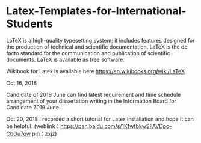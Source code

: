 # Latex-Templates-for-International-Students

LaTeX is a high-quality typesetting system; it includes features designed for the production of technical and scientific documentation. LaTeX is the de facto standard for the communication and publication of scientific documents. LaTeX is available as free software.

Wikibook for Latex is available here https://en.wikibooks.org/wiki/LaTeX



Oct 16, 2018

Candidate of 2019 June can find latest requirement and time schedule arrangement of your dissertation writing in the Information Board for Candidate 2019 June. 

Oct 20, 2018
I recorded a short tutorial for Latex installation and hope it can be helpful. 
(weblink：https://pan.baidu.com/s/1KfwfbkwSFAVDpo-CbOu7ow 
pin：zxjz)
